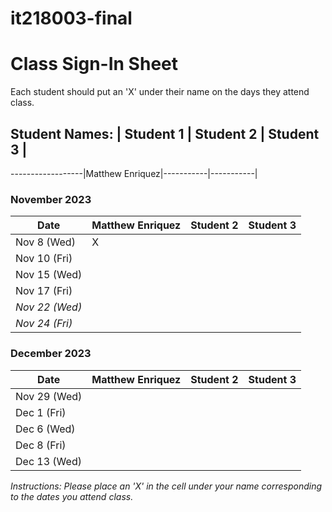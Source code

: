 # it218003-final
# Class Sign-In Sheet

Each student should put an 'X' under their name on the days they attend class.

## Student Names: | Student 1 | Student 2 | Student 3 |
------------------|Matthew Enriquez|-----------|-----------|

### November 2023

| Date        | Matthew Enriquez | Student 2 | Student 3 |
|-------------|-----------|-----------|-----------|
| Nov 8 (Wed) |     X      |           |           |
| Nov 10 (Fri)|           |           |           |
| Nov 15 (Wed)|           |           |           |
| Nov 17 (Fri)|           |           |           |
| *Nov 22 (Wed)* |       |           |           |  <!-- Skipped for Thanksgiving -->
| *Nov 24 (Fri)* |       |           |           |  <!-- Skipped for Thanksgiving -->

### December 2023

| Date        | Matthew Enriquez | Student 2 | Student 3 |
|-------------|-----------|-----------|-----------|
| Nov 29 (Wed)|           |           |           |
| Dec 1 (Fri) |           |           |           |
| Dec 6 (Wed) |           |           |           |
| Dec 8 (Fri) |           |           |           |
| Dec 13 (Wed)|           |           |           |

*Instructions: Please place an 'X' in the cell under your name corresponding to the dates you attend class.*
